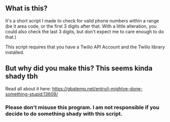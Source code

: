 ## What is this?
It's a short script I made to check for valid phone numbers within a range (be it area code, or the first 3 digits after that.  With a little alteration, you could also check the last 3 digits, but don't expect me to care enough to do that.)

This script requires that you have a Twilio API Account and the Twilio library installed.

## But why did you make this?  This seems kinda shady tbh
Read all about it here:  https://gbatemp.net/entry/i-mightve-done-something-stupid.13609/

### Please don't misuse this program.  I am not responsible if you decide to do something shady with this script.
